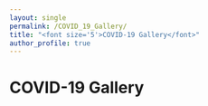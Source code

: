 ```yaml
---
layout: single
permalink: /COVID_19_Gallery/
title: "<font size='5'>COVID-19 Gallery</font>"
author_profile: true
---
```

<h1>COVID-19 Gallery</h1>
